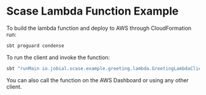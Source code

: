 # Scase Lambda Function Example

To build the lambda function and deploy to AWS through CloudFormation run:

```scala
sbt proguard condense
```

To run the client and invoke the function:

```bash
sbt "runMain io.jobial.scase.example.greeting.lambda.GreetingLambdaClient"
```

You can also call the function on the AWS Dashboard or using any other client.





